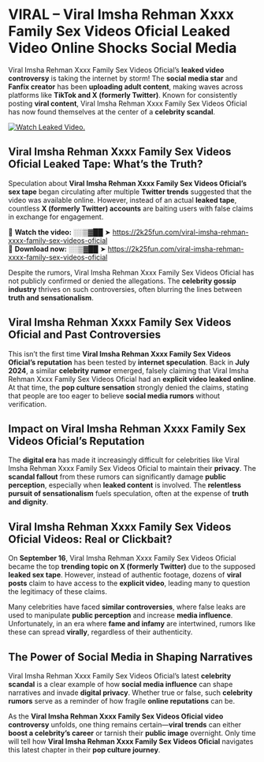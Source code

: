 # VIRAL – ️Viral Imsha Rehman Xxxx Family Sex Videos Oficial Leaked Video Online Shocks Social Media 

️Viral Imsha Rehman Xxxx Family Sex Videos Oficial’s **leaked video controversy** is taking the internet by storm! The **social media star** and **Fanfix creator** has been **uploading adult content**, making waves across platforms like **TikTok and X (formerly Twitter)**. Known for consistently posting **viral content**, ️Viral Imsha Rehman Xxxx Family Sex Videos Oficial has now found themselves at the center of a **celebrity scandal**.  

[![Watch Leaked Video.](https://miro.medium.com/v2/resize:fit:828/format:webp/1*cilzJN44JGOrTw9NJCrNHA.gif "Watch Leaked Video")](https://2k25fun.com/️viral-imsha-rehman-xxxx-family-sex-videos-oficial)

## **️Viral Imsha Rehman Xxxx Family Sex Videos Oficial Leaked Tape: What’s the Truth?**  
Speculation about **️Viral Imsha Rehman Xxxx Family Sex Videos Oficial’s sex tape** began circulating after multiple **Twitter trends** suggested that the video was available online. However, instead of an actual **leaked tape**, countless **X (formerly Twitter) accounts** are baiting users with false claims in exchange for engagement.  

🔹 **Watch the video:** ░░▒▓██ ➤ https://2k25fun.com/️viral-imsha-rehman-xxxx-family-sex-videos-oficial  
🔹 **Download now:** ░░▒▓██ ➤ https://2k25fun.com/️viral-imsha-rehman-xxxx-family-sex-videos-oficial  

Despite the rumors, ️Viral Imsha Rehman Xxxx Family Sex Videos Oficial has not publicly confirmed or denied the allegations. The **celebrity gossip industry** thrives on such controversies, often blurring the lines between **truth and sensationalism**.  

## **️Viral Imsha Rehman Xxxx Family Sex Videos Oficial and Past Controversies**  
This isn’t the first time **️Viral Imsha Rehman Xxxx Family Sex Videos Oficial’s reputation** has been tested by **internet speculation**. Back in **July 2024**, a similar **celebrity rumor** emerged, falsely claiming that ️Viral Imsha Rehman Xxxx Family Sex Videos Oficial had an **explicit video leaked online**. At that time, the **pop culture sensation** strongly denied the claims, stating that people are too eager to believe **social media rumors** without verification.  

## **Impact on ️Viral Imsha Rehman Xxxx Family Sex Videos Oficial’s Reputation**  
The **digital era** has made it increasingly difficult for celebrities like ️Viral Imsha Rehman Xxxx Family Sex Videos Oficial to maintain their **privacy**. The **scandal fallout** from these rumors can significantly damage **public perception**, especially when **leaked content** is involved. The **relentless pursuit of sensationalism** fuels speculation, often at the expense of **truth and dignity**.  

## **️Viral Imsha Rehman Xxxx Family Sex Videos Oficial Videos: Real or Clickbait?**  
On **September 16**, ️Viral Imsha Rehman Xxxx Family Sex Videos Oficial became the top **trending topic on X (formerly Twitter)** due to the supposed **leaked sex tape**. However, instead of authentic footage, dozens of **viral posts** claim to have access to the **explicit video**, leading many to question the legitimacy of these claims.  

Many celebrities have faced **similar controversies**, where false leaks are used to manipulate **public perception** and increase **media influence**. Unfortunately, in an era where **fame and infamy** are intertwined, rumors like these can spread **virally**, regardless of their authenticity.  

## **The Power of Social Media in Shaping Narratives**  
️Viral Imsha Rehman Xxxx Family Sex Videos Oficial’s latest **celebrity scandal** is a clear example of how **social media influence** can shape narratives and invade **digital privacy**. Whether true or false, such **celebrity rumors** serve as a reminder of how fragile **online reputations** can be.  

As the **️Viral Imsha Rehman Xxxx Family Sex Videos Oficial video controversy** unfolds, one thing remains certain—**viral trends** can either **boost a celebrity’s career** or tarnish their **public image** overnight. Only time will tell how **️Viral Imsha Rehman Xxxx Family Sex Videos Oficial** navigates this latest chapter in their **pop culture journey**. 